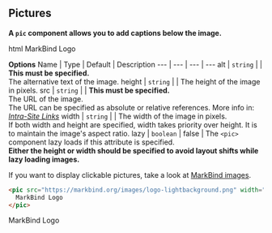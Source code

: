 ## Pictures

**A `pic` component allows you to add captions below the image.**

<include src="codeAndOutput.md" boilerplate >
<variable name="highlightStyle">html</variable>
<variable name="code">
<pic src="https://markbind.org/images/logo-lightbackground.png" width="300" alt="Logo" lazy>
  MarkBind Logo
</pic>
</variable>
</include>

****Options****
Name | Type | Default | Description 
--- | --- | --- | ---
alt | `string` | | **This must be specified.**<br>The alternative text of the image.
height | `string` | | The height of the image in pixels.
src | `string` | | **This must be specified.**<br>The URL of the image.<br>The URL can be specified as absolute or relative references. More info in: _[Intra-Site Links]({{baseUrl}}/userGuide/formattingContents.html#intraSiteLinks)_
width | `string` | | The width of the image in pixels.<br>If both width and height are specified, width takes priority over height. It is to maintain the image's aspect ratio.
lazy | `boolean` | false | The `<pic>` component lazy loads if this attribute is specified.<br>**Either the height or width should be specified to avoid layout shifts while lazy loading images.**

<box type="info" seamless>

If you want to display clickable pictures, take a look at [MarkBind images]({{baseUrl}}/userGuide/formattingContents.html#images).

</box>

<div id="short" class="d-none">

```html
<pic src="https://markbind.org/images/logo-lightbackground.png" width="300" alt="Logo" lazy>
  MarkBind Logo
</pic>
```
</div>

<div id="examples" class="d-none">

<pic src="https://markbind.org/images/logo-lightbackground.png" width="300" alt="Logo">
  MarkBind Logo
</pic>
</div>
